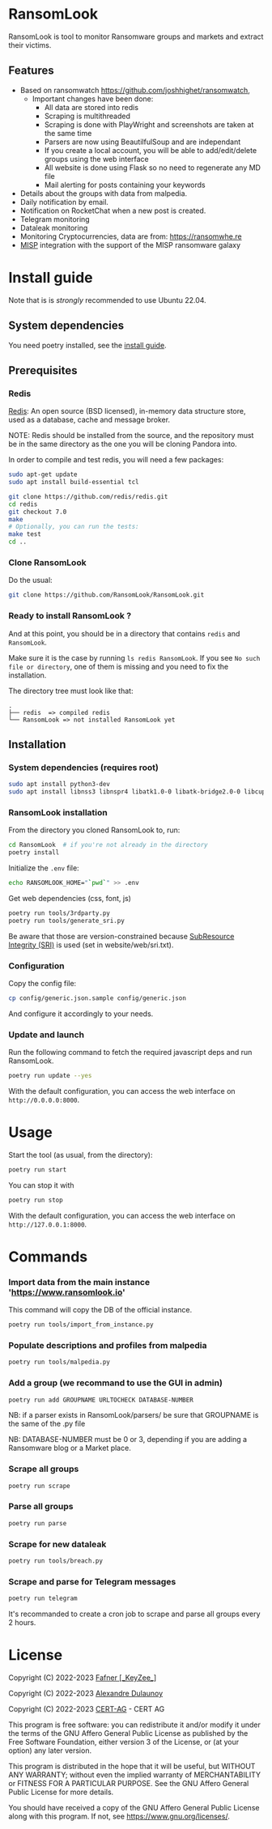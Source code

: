 # RansomLook

RansomLook is tool to monitor Ransomware groups and markets and extract their victims.

## Features

- Based on ransomwatch https://github.com/joshhighet/ransomwatch,
  - Important changes have been done:
    - All data are stored into redis
    - Scraping is multithreaded
    - Scraping is done with PlayWright and screenshots are taken at the same time
    - Parsers are now using BeautilfulSoup and are independant
    - If you create a local account, you will be able to add/edit/delete groups using the web interface
    - All website is done using Flask so no need to regenerate any MD file
    - Mail alerting for posts containing your keywords
- Details about the groups with data from malpedia.
- Daily notification by email.
- Notification on RocketChat when a new post is created.
- Telegram monitoring
- Dataleak monitoring
- Monitoring Cryptocurrencies, data are from: https://ransomwhe.re
- [MISP](https://www.misp-project.org/) integration with the support of the MISP ransomware galaxy

# Install guide

Note that is is *strongly* recommended to use Ubuntu 22.04.

## System dependencies

You need poetry installed, see the [install guide](https://python-poetry.org/docs/).

## Prerequisites

### Redis

[Redis](https://redis.io/): An open source (BSD licensed), in-memory data structure store, used as a database, cache and message broker.

NOTE: Redis should be installed from the source, and the repository must be in the same directory as the one you will be cloning Pandora into.

In order to compile and test redis, you will need a few packages:

```bash
sudo apt-get update
sudo apt install build-essential tcl
```

```bash
git clone https://github.com/redis/redis.git
cd redis
git checkout 7.0
make
# Optionally, you can run the tests:
make test
cd ..
```

### Clone RansomLook

Do the usual:

```bash
git clone https://github.com/RansomLook/RansomLook.git
```

### Ready to install RansomLook ?

And at this point, you should be in a directory that contains `redis` and `RansomLook`.

Make sure it is the case by running `ls redis RansomLook`. If you see `No such file or directory`,
one of them is missing and you need to fix the installation.

The directory tree must look like that:

```
.
├── redis  => compiled redis
└── RansomLook => not installed RansomLook yet
```

## Installation

### System dependencies (requires root)

```bash
sudo apt install python3-dev
sudo apt install libnss3 libnspr4 libatk1.0-0 libatk-bridge2.0-0 libcups2 libxkbcommon0 libxdamage1 libgbm1 libpango-1.0-0 libcairo2 libatspi2.0-0 libxcomposite1 libxfixes3 libxrandr2 tor libasound2 libwayland-client0 
```

### RansomLook installation

From the directory you cloned RansomLook to, run:

```bash
cd RansomLook  # if you're not already in the directory
poetry install
```

Initialize the `.env` file:

```bash
echo RANSOMLOOK_HOME="`pwd`" >> .env
```

Get web dependencies (css, font, js)
```bash
poetry run tools/3rdparty.py
poetry run tools/generate_sri.py
```
Be aware that those are version-constrained because [SubResource Integrity (SRI)](https://developer.mozilla.org/en-US/docs/Web/Security/Subresource_Integrity) is used (set in website/web/sri.txt).

### Configuration

Copy the config file:

```bash
cp config/generic.json.sample config/generic.json
```

And configure it accordingly to your needs.

### Update and launch

Run the following command to fetch the required javascript deps and run RansomLook.

```bash
poetry run update --yes
```

With the default configuration, you can access the web interface on `http://0.0.0.0:8000`.

# Usage

Start the tool (as usual, from the directory):

```bash
poetry run start
```

You can stop it with

```bash
poetry run stop
```

With the default configuration, you can access the web interface on `http://127.0.0.1:8000`.

# Commands

### Import data from the main instance 'https://www.ransomlook.io'

This command will copy the DB of the official instance.
```bash
poetry run tools/import_from_instance.py
```

### Populate descriptions and profiles from malpedia

```bash
poetry run tools/malpedia.py
```

### Add a group (we recommand to use the GUI in admin)

```bash
poetry run add GROUPNAME URLTOCHECK DATABASE-NUMBER
```

NB: if a parser exists in RansomLook/parsers/ be sure that GROUPNAME is the same of the .py file

NB: DATABASE-NUMBER must be 0 or 3, depending if you are adding a Ransomware blog or a Market place.

### Scrape all groups

```bash
poetry run scrape
```

### Parse all groups

```bash
poetry run parse
```

### Scrape for new dataleak

```bash
poetry run tools/breach.py
```

### Scrape and parse for Telegram messages

```bash
poetry run telegram
```

It's recommanded to create a cron job to scrape and parse all groups every 2 hours.

# License

Copyright (C) 2022-2023 [Fafner \[\_KeyZee\_\]](https://github.com/FafnerKeyZee)

Copyright (C) 2022-2023 [Alexandre Dulaunoy](https://github.com/adulau/)

Copyright (C) 2022-2023 [CERT-AG](https://cert-ag.com/) - CERT AG

This program is free software: you can redistribute it and/or modify
it under the terms of the GNU Affero General Public License as published
by the Free Software Foundation, either version 3 of the License, or
(at your option) any later version.

This program is distributed in the hope that it will be useful,
but WITHOUT ANY WARRANTY; without even the implied warranty of
MERCHANTABILITY or FITNESS FOR A PARTICULAR PURPOSE.  See the
GNU Affero General Public License for more details.

You should have received a copy of the GNU Affero General Public License
along with this program.  If not, see <https://www.gnu.org/licenses/>.
